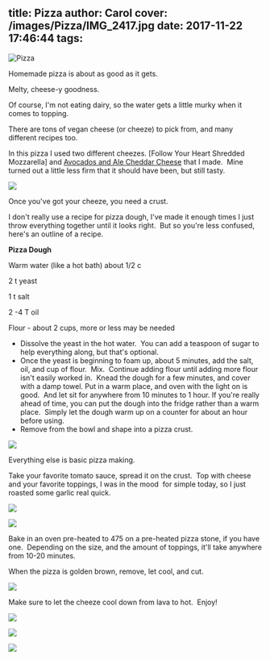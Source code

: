 title: Pizza
author: Carol
cover: /images/Pizza/IMG_2417.jpg
date: 2017-11-22 17:46:44
tags:
---
![Pizza](/images/Pizza/IMG_2416.jpg)

Homemade pizza is about as good as it gets.

Melty, cheese-y goodness.

Of course, I'm not eating dairy, so the water gets a little murky when it comes to topping.

There are tons of vegan cheese (or cheeze) to pick from, and many different recipes too.

In this pizza I used two different cheezes. [Follow Your Heart Shredded Mozzarella] and [Avocados and Ale Cheddar Cheese] that I made.  Mine turned out a little less firm that it should have been, but still tasty.

![](/images/Pizza/IMG_2413.jpg)

Once you've got your cheeze, you need a crust.

I don't really use a recipe for pizza dough, I've made it enough times I just throw everything together until it looks right.  But so you're less confused, here's an outline of a recipe.

__Pizza Dough__

Warm water (like a hot bath) about 1/2 c

2 t yeast

1 t salt

2 -4 T oil

Flour - about 2 cups, more or less may be needed

- Dissolve the yeast in the hot water.  You can add a teaspoon of sugar to help everything along, but that's optional.
- Once the yeast is beginning to foam up, about 5 minutes, add the salt, oil, and cup of flour.  Mix.  Continue adding flour until adding more flour isn't easily worked in.  Knead the dough for a few minutes, and cover with a damp towel. Put in a warm place, and oven with the light on is good.  And let sit for anywhere from 10 minutes to 1 hour. If you're really ahead of time, you can put the dough into the fridge rather than a warm place.  Simply let the dough warm up on a counter for about an hour before using.
- Remove from the bowl and shape into a pizza crust.

![](/images/Pizza/IMG_2407.jpg)

Everything else is basic pizza making.

Take your favorite tomato sauce, spread it on the crust.  Top with cheese and your favorite toppings, I was in the mood  for simple today, so I just roasted some garlic real quick.

![](/images/Pizza/IMG_2408.jpg)

![](/images/Pizza/IMG_2412.jpg)

Bake in an oven pre-heated to 475 on a pre-heated pizza stone, if you have one.  Depending on the size, and the amount of toppings, it'll take anywhere from 10-20 minutes.

When the pizza is golden brown, remove, let cool, and cut.

![](/images/Pizza/IMG_2414.jpg)

Make sure to let the cheeze cool down from lava to hot.  Enjoy!

![](/images/Pizza/IMG_2415.jpg)

![](/images/Pizza/IMG_2417.jpg)

![](/images/Pizza/IMG_2418.jpg)

[Follow Your Heat Shredded Mozzarella]: http://followyourheart.com/products/mozzarella-shreds-27/
[Avocados and Ale Cheddar Cheese]: https://avocadosandales.com/2015/11/03/aquafaba-cheddar/
